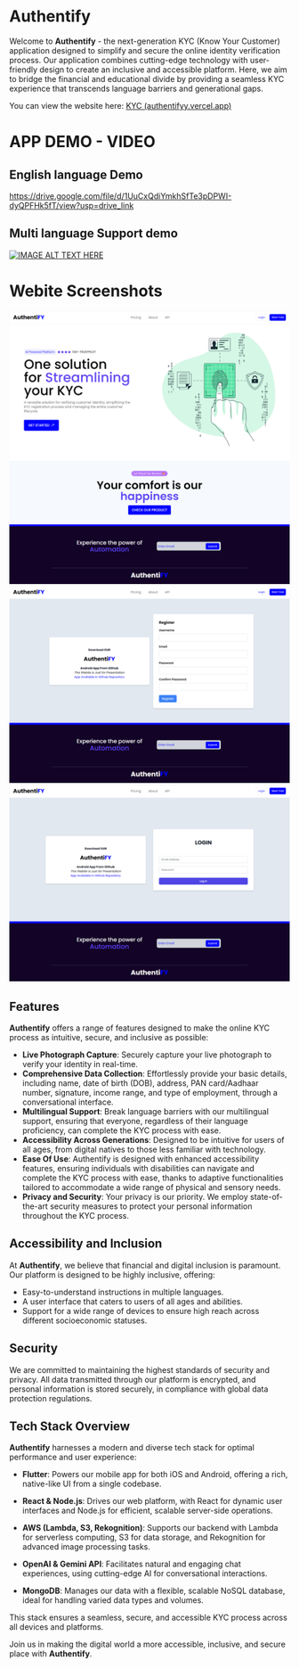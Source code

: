 
# Authentify

Welcome to **Authentify** - the next-generation KYC (Know Your Customer) application designed to simplify and secure the online identity verification process. Our application combines cutting-edge technology with user-friendly design to create an inclusive and accessible platform. Here, we aim to bridge the financial and educational divide by providing a seamless KYC experience that transcends language barriers and generational gaps.

You can view the website here: [KYC (authentifyy.vercel.app)](https://authentifyy.vercel.app/)


# APP DEMO - VIDEO
## English language Demo
https://drive.google.com/file/d/1UuCxQdiYmkhSfTe3pDPWI-dyQPFHk5fT/view?usp=drive_link


## Multi language Support demo
[![IMAGE ALT TEXT HERE](https://img.youtube.com/vi/pZNrkT1cNH8/0.jpg)](https://www.youtube.com/watch?v=pZNrkT1cNH8)


# Webite Screenshots
![Website UI](./Screenshots/Authentify1.png)
![Register](./Screenshots/register.png)
![Login](./Screenshots/login.png)


## Features

**Authentify** offers a range of features designed to make the online KYC process as intuitive, secure, and inclusive as possible:


- **Live Photograph Capture**: Securely capture your live photograph to verify your identity in real-time.
- **Comprehensive Data Collection**: Effortlessly provide your basic details, including name, date of birth (DOB), address, PAN card/Aadhaar number, signature, income range, and type of employment, through a conversational interface.
- **Multilingual Support**: Break language barriers with our multilingual support, ensuring that everyone, regardless of their language proficiency, can complete the KYC process with ease.
- **Accessibility Across Generations**: Designed to be intuitive for users of all ages, from digital natives to those less familiar with technology.
- **Ease Of Use**: Authentify is designed with enhanced accessibility features, ensuring individuals with disabilities can navigate and complete the KYC process with ease, thanks to adaptive functionalities tailored to accommodate a wide range of physical and sensory needs.
- **Privacy and Security**: Your privacy is our priority. We employ state-of-the-art security measures to protect your personal information throughout the KYC process.


## Accessibility and Inclusion

At **Authentify**, we believe that financial and digital inclusion is paramount. Our platform is designed to be highly inclusive, offering:

- Easy-to-understand instructions in multiple languages.
- A user interface that caters to users of all ages and abilities.
- Support for a wide range of devices to ensure high reach across different socioeconomic statuses.

## Security

We are committed to maintaining the highest standards of security and privacy. All data transmitted through our platform is encrypted, and personal information is stored securely, in compliance with global data protection regulations.

## Tech Stack Overview

**Authentify** harnesses a modern and diverse tech stack for optimal performance and user experience:

- **Flutter**: Powers our mobile app for both iOS and Android, offering a rich, native-like UI from a single codebase.

- **React & Node.js**: Drives our web platform, with React for dynamic user interfaces and Node.js for efficient, scalable server-side operations.

- **AWS (Lambda, S3, Rekognition)**: Supports our backend with Lambda for serverless computing, S3 for data storage, and Rekognition for advanced image processing tasks.

- **OpenAI & Gemini API**: Facilitates natural and engaging chat experiences, using cutting-edge AI for conversational interactions.

- **MongoDB**: Manages our data with a flexible, scalable NoSQL database, ideal for handling varied data types and volumes.

This stack ensures a seamless, secure, and accessible KYC process across all devices and platforms.


Join us in making the digital world a more accessible, inclusive, and secure place with **Authentify**.
